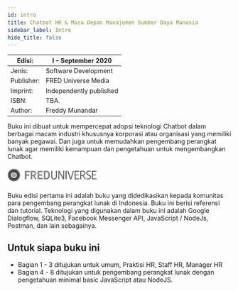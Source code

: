 ```yaml
---
id: intro
title: Chatbot HR & Masa Depan Manajemen Sumber Daya Manusia
sidebar_label: Intro
hide_title: false
---
```


|Edisi:| I – September 2020|
|------|------|
|Jenis:| Software Development|
|Publisher:| FRED Universe Media|
|Imprint:| Independently published|
|ISBN: |TBA.|
|Author: |Freddy Munandar|

Buku ini dibuat untuk mempercepat adopsi teknologi Chatbot dalam berbagai macam industri khususnya korporasi atau organisasi yang memiliki banyak pegawai. 
Dan juga untuk memudahkan pengembang perangkat lunak agar memiliki kemampuan dan pengetahuan untuk mengembangkan Chatbot.

![FREDUNIVERSE LOGO](./assets/freduniverse-logo.png)

Buku edisi pertama ini adalah buku yang didedikasikan kepada komunitas para pengembang perangkat lunak di Indonesia. Buku ini berisi referensi dan tutorial.
Teknologi yang digunakan dalam buku ini adalah Google Dialogflow, SQLite3, Facebook Messenger API, JavaScript / NodeJs, Postman, dan lain sebagainya.

## Untuk siapa buku ini

- Bagian 1 - 3 ditujukan untuk umum, Praktisi HR, Staff HR, Manager HR
- Bagian 4 - 8 ditujukan untuk pengembang perangkat lunak dengan pengetahuan minimal basic JavaScript atau NodeJS.
